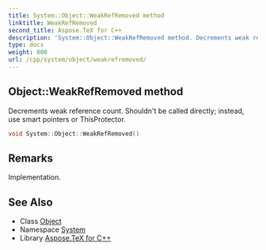 ```yaml
---
title: System::Object::WeakRefRemoved method
linktitle: WeakRefRemoved
second_title: Aspose.TeX for C++
description: 'System::Object::WeakRefRemoved method. Decrements weak reference count. Shouldn''t be called directly; instead, use smart pointers or ThisProtector in C++.'
type: docs
weight: 800
url: /cpp/system/object/weakrefremoved/
---
```

## Object::WeakRefRemoved method


Decrements weak reference count. Shouldn't be called directly; instead, use smart pointers or ThisProtector.

```cpp
void System::Object::WeakRefRemoved()
```

## Remarks


Implementation. 
## See Also

* Class [Object](../)
* Namespace [System](../../)
* Library [Aspose.TeX for C++](../../../)
